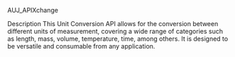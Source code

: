 AUJ_APIXchange

Description
This Unit Conversion API allows for the conversion between different units of measurement, covering a wide range of categories such as length, mass, volume, temperature, time, among others. It is designed to be versatile and consumable from any application.
